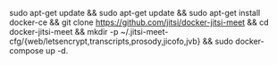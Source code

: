 sudo apt-get update && sudo apt-get update && sudo apt-get install docker-ce && git clone https://github.com/jitsi/docker-jitsi-meet && cd docker-jitsi-meet && mkdir -p ~/.jitsi-meet-cfg/{web/letsencrypt,transcripts,prosody,jicofo,jvb} && sudo docker-compose up -d.
